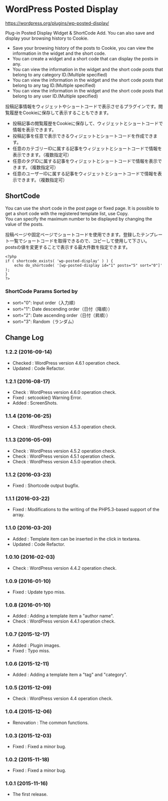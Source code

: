 # WordPress Posted Display
https://wordpress.org/plugins/wp-posted-display/

Plug-in Posted Display Widget & ShortCode Add.
You can also save and display your browsing history to Cookie.

* Save your browsing history of the posts to Cookie, you can view the information in the widget and the short code.
* You can create a widget and a short code that can display the posts in any.
* You can view the information in the widget and the short code posts that belong to any category ID.(Multiple specified)
* You can view the information in the widget and the short code posts that belong to any tag ID.(Multiple specified)
* You can view the information in the widget and the short code posts that belong to any user ID.(Multiple specified)

投稿記事情報をウィジェットやショートコードで表示させるプラグインです。閲覧履歴をCookieに保存して表示することもできます。

* 投稿記事の閲覧履歴をCookieに保存して、ウィジェットとショートコードで情報を表示できます。
* 投稿記事を任意で表示できるウィジェットとショートコードを作成できます。
* 任意のカテゴリーIDに属する記事をウィジェットとショートコードで情報を表示できます。（複数指定可）
* 任意のタグIDに属する記事をウィジェットとショートコードで情報を表示できます。（複数指定可）
* 任意のユーザーIDに属する記事をウィジェットとショートコードで情報を表示できます。（複数指定可）

## ShortCode
You can use the short code in the post page or fixed page. It is possible to get a short code with the registered template list, use Copy.  
You can specify the maximum number to be displayed by changing the value of the posts.

投稿ページや固定ページでショートコードを使用できます。登録したテンプレート一覧でショートコードを取得できるので、コピーして使用して下さい。  
postsの値を変更することで表示する最大件数を指定できます。

```
<?php
if ( shortcode_exists( 'wp-posted-display' ) ) {
	echo do_shortcode( '[wp-posted-display id="1" posts="5" sort="0"]' );
}
?>
```

### ShortCode Params Sorted by
* sort="0": Input order（入力順）
* sort="1": Date descending order（日付（降順））
* sort="2": Date ascending order（日付（昇順））
* sort="3": Random（ランダム）

## Change Log

### 1.2.2 (2016-09-14)
- Checked : WordPress version 4.6.1 operation check.
- Updated : Code Refactor.

### 1.2.1 (2016-08-17)
- Check : WordPress version 4.6.0 operation check.
- Fixed : setcookie() Warning Error.
- Added : ScreenShots.

### 1.1.4 (2016-06-25)
- Check : WordPress version 4.5.3 operation check.

### 1.1.3 (2016-05-09)
- Check : WordPress version 4.5.2 operation check.
- Check : WordPress version 4.5.1 operation check.
- Check : WordPress version 4.5.0 operation check.

### 1.1.2 (2016-03-23)
- Fixed : Shortcode output bugfix.

### 1.1.1 (2016-03-22)
- Fixed : Modifications to the writing of the PHP5.3-based support of the array.

### 1.1.0 (2016-03-20)
- Added : Template item can be inserted in the click in textarea.
- Updated : Code Refactor.

### 1.0.10 (2016-02-03)
- Check : WordPress version 4.4.2 operation check.

### 1.0.9 (2016-01-10)
- Fixed : Update typo miss.

### 1.0.8 (2016-01-10)
- Added : Adding a template item a "author name".
- Check : WordPress version 4.4.1 operation check.

### 1.0.7 (2015-12-17)
- Added : Plugin images.
- Fixed : Typo miss.

### 1.0.6 (2015-12-11)
- Added : Adding a template item a "tag" and "category".

### 1.0.5 (2015-12-09)
- Check : WordPress version 4.4 operation check.

### 1.0.4 (2015-12-06)
- Renovation : The common functions.

### 1.0.3 (2015-12-03)
- Fixed : Fixed a minor bug.

### 1.0.2 (2015-11-18)
- Fixed : Fixed a minor bug.

### 1.0.1 (2015-11-16)
- The first release.